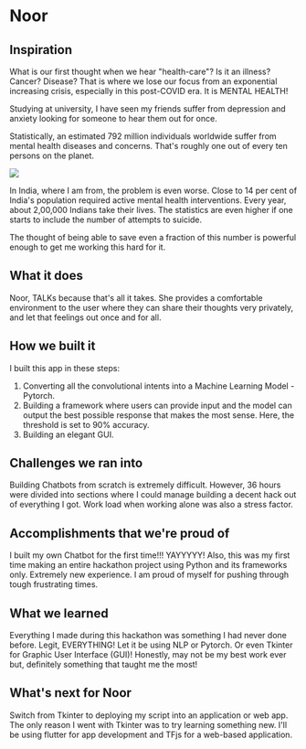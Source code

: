 # Noor

## Inspiration
What is our first thought when we hear "health-care"? Is it an illness? Cancer? Disease? That is where we lose our focus from an exponential increasing crisis, especially in this post-COVID era. It is MENTAL HEALTH!

Studying at university, I have seen my friends suffer from depression and anxiety looking for someone to hear them out for once.

Statistically, an estimated 792 million individuals worldwide suffer from mental health diseases and concerns.
That's roughly one out of every ten persons on the planet.

<img src="https://c.tenor.com/3yIu9sERkKMAAAAC/spongebob-depression.gif" style="width:'80px'">

In India, where I am from, the problem is even worse. Close to 14 per cent of India's population required active mental health interventions. Every year, about 2,00,000 Indians take their lives. The statistics are even higher if one starts to include the number of attempts to suicide.

The thought of being able to save even a fraction of this number is powerful enough to get me working this hard for it.

## What it does
Noor, TALKs because that's all it takes. She provides a comfortable environment to the user where they can share their thoughts very privately, and let that feelings out once and for all.

## How we built it
I built this app in these steps:
1. Converting all the convolutional intents into a Machine Learning Model - Pytorch.
2. Building a framework where users can provide input and the model can output the best possible response that makes the most sense. Here, the threshold is set to 90% accuracy.
3. Building an elegant GUI.

## Challenges we ran into
Building Chatbots from scratch is extremely difficult. However, 36 hours were divided into sections where I could manage building a decent hack out of everything I got. Work load when working alone was also a stress factor.

## Accomplishments that we're proud of
I built my own Chatbot for the first time!!! YAYYYYY! Also, this was my first time making an entire hackathon project using Python and its frameworks only. Extremely new experience. I am proud of myself for pushing through tough frustrating times.

## What we learned
Everything I made during this hackathon was something I had never done before. Legit, EVERYTHING! Let it be using NLP or Pytorch. Or even Tkinter for Graphic User Interface (GUI)! Honestly, may not be my best work ever but, definitely something that taught me the most!

## What's next for Noor
Switch from Tkinter to deploying my script into an application or web app. The only reason I went with Tkinter was to try learning something new. I'll be using flutter for app development and TFjs for a web-based application.